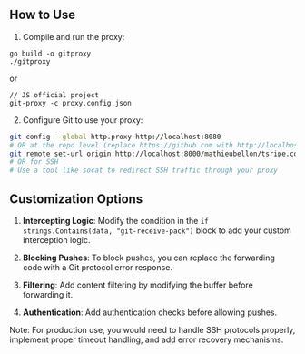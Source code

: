 ## How to Use

1. Compile and run the proxy:
```
go build -o gitproxy
./gitproxy
```
or
```
// JS official project
git-proxy -c proxy.config.json
```

2. Configure Git to use your proxy:
```bash
git config --global http.proxy http://localhost:8080
# OR at the repo level (replace https://github.com with http://localhost:8080)
git remote set-url origin http://localhost:8000/mathieubellon/tsripe.com.git
# OR for SSH
# Use a tool like socat to redirect SSH traffic through your proxy
```

## Customization Options

1. **Intercepting Logic**: Modify the condition in the `if strings.Contains(data, "git-receive-pack")` block to add your custom interception logic.

2. **Blocking Pushes**: To block pushes, you can replace the forwarding code with a Git protocol error response.

3. **Filtering**: Add content filtering by modifying the buffer before forwarding it.

4. **Authentication**: Add authentication checks before allowing pushes.

Note: For production use, you would need to handle SSH protocols properly, implement proper timeout handling, and add error recovery mechanisms.
